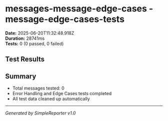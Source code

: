 # messages-message-edge-cases - message-edge-cases-tests

**Date:** 2025-06-20T11:32:48.918Z  
**Duration:** 28741ms  
**Tests:** 0 (0 passed, 0 failed)

## Test Results



## Summary

- Total messages tested: 0
- Error Handling and Edge Cases tests completed
- All test data cleaned up automatically

---
*Generated by SimpleReporter v1.0*
